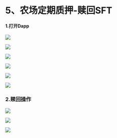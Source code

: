 # 5、农场定期质押-赎回SFT

#### 1.打开Dapp

![](https://lh5.googleusercontent.com/V-QGelaa8kyal4KirtGYFVZ13J-sPKg0IBtIMuhlQjRoYbWcWqLTKari3lVklSvbNsghZAz\_kR1lNANXzauiLfjtSocC2sjX068o-4y40XTlWBpLXkopseD9GJc7T\_pH-x49vzJl5k3seOZMKRc0FOU)

![](https://lh4.googleusercontent.com/DPbjBIf89BgLmAYrmaD-WROTP7W4unHheR\_1RQCxiKXO23nGLiEss6bwMenlAOuJd0TbwtJggic712LODMXX86P85AafHhhwrUDLGr0zGja3iuA1KvxRiRAinssaH0NrwE2MwaeqTsCjxDPrI5b1Mkk)

![](https://lh6.googleusercontent.com/a7fyd7hvuX0UZdBz7rqWNKA\_Go3ioyLtPtRva3chk6LK4IFoHu-ZcPNxiEei6A4RX61ZxIXN4aQ9Yg2z9OzPykHWNVlcYF9OUv0LZhfu-75z7J7a9epVdcPspF2ztAUPJ7yYVcZpE6Oveot8R1kCd18)

![](https://lh4.googleusercontent.com/MsiiXZpHIGuTZhDJdSNN309g6DJ\_ws5I8SUHgTXOpwZ5tybfk1DTDMjLpmLb8xvCNNf0ReHoXnrXRQhfW\_PNebVHVSti6CBfgX34WtI1tK4QGd3Pwvt2dlqAeEF0ivJEp8Zq1\_G5aDWU1kUA\_T96NjA)

![](https://lh6.googleusercontent.com/RxJpFgZbqX1Gc1knolICbcSRQFZQ6Wzvb\_31mjYbxCJX3LA1RM1lEEudY\_Px88AHIFzs3od0Br6-YYzX49F4Fm3SU9s81ovGPXU98cNOEWbzMlP4UNWe4V8jisvzUHcYN-HI1yGUIINLOTIy4xnaaSk)

![](https://lh6.googleusercontent.com/MJwv4FJ\_yhCA5Ut1l5iQKFBCuFoBh9YihphGH1UHPx2bTZzQxlOTnmOeYbxepuZjixcqXP\_cJ6Yonjtg6qleCUi-zNKTWH\_NhgKTQ3L6uHBO61UQ88HxtqotBvEbKRDpQDVyz3eshdb6QLp2UBi54xo)

### 2.赎回操作

![](https://lh4.googleusercontent.com/FK7bF3ADI0AKF3zKLpIlYZ0gx5k2Uw6LD4x2kT5Japq\_rocfDep3vKEpVGhfiaKYP4I1i3ToZDZfHzTdFl2uaEUWmJrfiSG8JP5HxVW-LjhEjYDsUHD-iNHYKhyLVyaWU2SMelFfs99fANGZs7KvStw)

![](https://lh4.googleusercontent.com/aFYJCLTKwGffDGfiwzLKnA9wHd0eNNQ84eimEAlSl-LBxXk4\_-Y-AcWFYDnr7NoFuMAYEHUINDhwH\_0DJkpGTi2oqU6Fz\_dsq8cV6p4fxAF1tGVMRfRUFVWStqBlipsjlL9YrHgGgTM77KfBl4MvEhs)

![](https://lh5.googleusercontent.com/QO-fgVq6NnyCnNzUQjanEKnuA0i1mjCnwEIYuWEeLL6At3XU49Y\_M7tJeuv0nNyNdHxcXFas-gQViHOd23n6PhO574H0nppRk0Is2VL\_lgqDtBTSx\_X25cSbmHjj1OL9AMY9Dc-kzmMWoSXd1517NX0)

